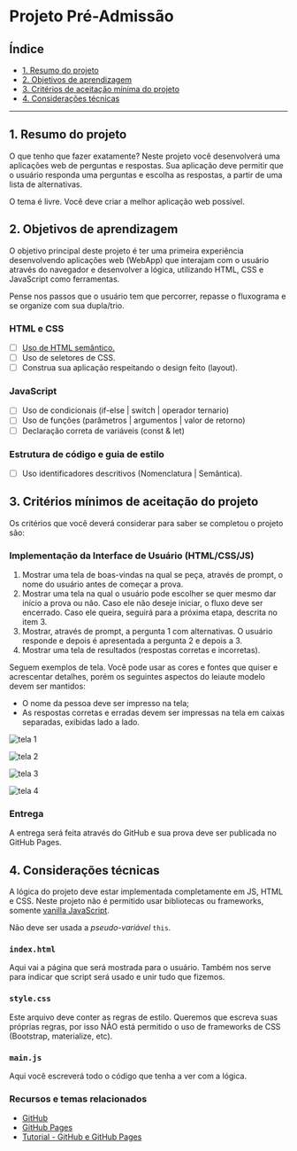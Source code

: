 # Projeto Pré-Admissão

## Índice

* [1. Resumo do projeto](#1-resumo-do-projeto)
* [2. Objetivos de aprendizagem](#2-objetivos-de-aprendizagem)
* [3. Critérios de aceitação mínima do projeto](#3-critérios-de-aceitação-mínima-do-projeto)
* [4. Considerações técnicas](#5-considerações-técnicas)

***
## 1. Resumo do projeto

O que tenho que fazer exatamente? Neste projeto você desenvolverá uma aplicações web de perguntas e respostas. Sua aplicação deve permitir que o usuário responda uma perguntas e escolha as respostas, a partir de uma lista de alternativas.

O tema é livre. Você deve criar a melhor aplicação web possível.

## 2. Objetivos de aprendizagem

O objetivo principal deste projeto é ter uma primeira experiência desenvolvendo
aplicações web (WebApp) que interajam com o usuário através do navegador e
desenvolver a lógica, utilizando HTML, CSS e JavaScript como ferramentas.

Pense nos passos que o usuário tem que percorrer, repasse o fluxograma e se organize com sua dupla/trio.

### HTML e CSS

* [ ] [Uso de HTML semântico.](https://developer.mozilla.org/pt-BR/docs/Glossario/Semantica#Sem%C3%A2ntica_em_HTML)
* [ ] Uso de seletores de CSS.
* [ ] Construa sua aplicação respeitando o design feito (layout).

### JavaScript

* [ ] Uso de condicionais (if-else | switch | operador ternario)
* [ ] Uso de funções (parâmetros | argumentos | valor de retorno)
* [ ] Declaração correta de variáveis (const & let)

### Estrutura de código e guia de estilo

* [ ] Uso identificadores descritivos (Nomenclatura | Semântica).

## 3. Critérios mínimos de aceitação do projeto

Os critérios que você deverá considerar para saber se completou o projeto são:

### Implementação da Interface de Usuário (HTML/CSS/JS)

1. Mostrar uma tela de boas-vindas na qual se peça, através de prompt, o nome do usuário antes de começar a prova.
2. Mostrar uma tela na qual o usuário pode escolher se quer mesmo dar início a prova ou não. Caso ele não deseje iniciar, o fluxo deve ser encerrado. Caso ele queira, seguirá para a próxima etapa, descrita no item 3.
3. Mostrar, através de prompt,  a pergunta 1 com alternativas. O usuário responde e depois é apresentada a pergunta 2 e depois a 3.
4. Mostrar uma tela de resultados (respostas corretas e incorretas).

Seguem exemplos de tela. Você pode usar as cores e fontes que quiser e acrescentar detalhes, porém os seguintes aspectos do leiaute modelo devem ser mantidos:
- O nome da pessoa deve ser impresso na tela;
- As respostas corretas e erradas devem ser impressas na tela em caixas separadas, exibidas lado a lado.

![tela 1](https://user-images.githubusercontent.com/39506102/74755660-3c425f00-5252-11ea-953d-2681aa3a9a17.png)

![tela 2](https://user-images.githubusercontent.com/39506102/74755700-47958a80-5252-11ea-8028-42540b43f8cd.png)

![tela 3](https://user-images.githubusercontent.com/39506102/74755741-58de9700-5252-11ea-8028-07457b24f16b.png)

![tela 4](https://user-images.githubusercontent.com/39506102/74755765-6267ff00-5252-11ea-892a-20e85d7fa099.png)

### Entrega

A entrega será feita através do GitHub e sua prova deve ser publicada no GitHub Pages.

## 4. Considerações técnicas

A lógica do projeto deve estar implementada completamente em JS, HTML e CSS.
Neste projeto não é permitido usar bibliotecas ou frameworks, somente [vanilla
JavaScript](https://medium.com/laboratoria-how-to/vanillajs-vs-jquery-31e623bbd46e).

Não deve ser usada a _pseudo-variável_ `this`.

### `index.html`

Aqui vai a página que será mostrada para o usuário. Também nos serve para
indicar que script será usado e unir tudo que fizemos.

### `style.css`

Este arquivo deve conter as regras de estilo. Queremos que escreva suas próprias
regras, por isso NÃO está permitido o uso de frameworks de CSS (Bootstrap,
materialize, etc).

### `main.js`

Aqui você escreverá todo o código que tenha a ver com a lógica.

### Recursos e temas relacionados

* [GitHub](https://github.com/)
* [GitHub Pages](https://pages.github.com/)
* [Tutorial - GitHub e GitHub Pages](https://youtu.be/p36l8QR4-g8)

